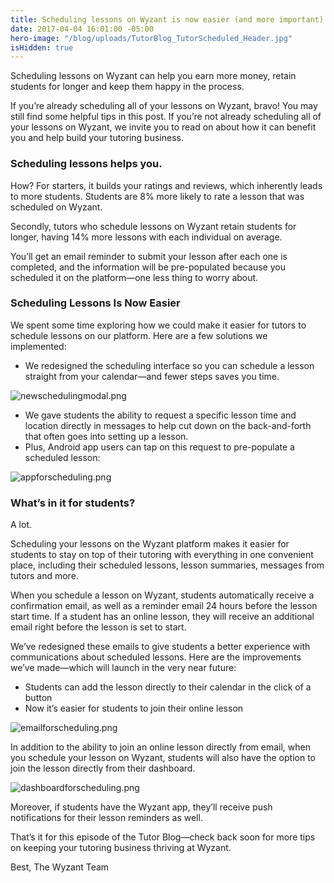 ```yaml
---
title: Scheduling lessons on Wyzant is now easier (and more important) than ever.
date: 2017-04-04 16:01:00 -05:00
hero-image: "/blog/uploads/TutorBlog_TutorScheduled_Header.jpg"
isHidden: true
---
```


Scheduling lessons on Wyzant can help you earn more money, retain students for longer and keep them happy in the process. 

If you’re already scheduling all of your lessons on Wyzant, bravo! You may still find some helpful tips in this post. If you’re not already scheduling all of your lessons on Wyzant, we invite you to read on about how it can benefit you and help build your tutoring business.

### Scheduling lessons helps you.

How? For starters, it builds your ratings and reviews, which inherently leads to more students. Students are 8% more likely to rate a lesson that was scheduled on Wyzant.

Secondly, tutors who schedule lessons on Wyzant retain students for longer, having 14% more lessons with each individual on average.

You’ll get an email reminder to submit your lesson after each one is completed, and the information will be pre-populated because you scheduled it on the platform—one less thing to worry about.

### Scheduling Lessons Is Now Easier 
We spent some time exploring how we could make it easier for tutors to schedule lessons on our platform. Here are a few solutions we implemented:
* We redesigned the scheduling interface so you can schedule a lesson straight from your calendar—and fewer steps saves you time. 

![newschedulingmodal.png](/blog/uploads/newschedulingmodal.png)

* We gave students the ability to request a specific lesson time and location directly in messages to help cut down on the back-and-forth that often goes into setting up a lesson. 
* Plus, Android app users can tap on this request to pre-populate a scheduled lesson:

![appforscheduling.png](/blog/uploads/appforscheduling.png)

### What’s in it for students?
A lot. 

Scheduling your lessons on the Wyzant platform makes it easier for students to stay on top of their tutoring with everything in one convenient place, including their scheduled lessons, lesson summaries, messages from tutors and more.  

When you schedule a lesson on Wyzant, students automatically receive a confirmation email, as well as a reminder email 24 hours before the lesson start time. If a student has an online lesson, they will receive an additional email right before the lesson is set to start.

We’ve redesigned these emails to give students a better experience with communications about scheduled lessons. Here are the improvements we’ve made—which will launch in the very near future:
* Students can add the lesson directly to their calendar in the click of a button
* Now it’s easier for students to join their online lesson 

![emailforscheduling.png](/blog/uploads/emailforscheduling.png)

In addition to the ability to join an online lesson directly from email, when you schedule your lesson on Wyzant, students will also have the option to join the lesson directly from their dashboard.

![dashboardforscheduling.png](/blog/uploads/dashboardforscheduling.png)


Moreover, if students have the Wyzant app, they’ll receive push notifications for their lesson reminders as well. 

That’s it for this episode of the Tutor Blog—check back soon for more tips on keeping your tutoring business thriving at Wyzant.

Best,
The Wyzant Team

